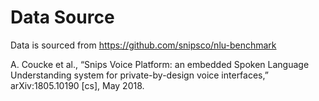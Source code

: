 # Data Source

Data is sourced from https://github.com/snipsco/nlu-benchmark

A. Coucke et al., “Snips Voice Platform: an embedded Spoken Language Understanding system for private-by-design voice interfaces,” arXiv:1805.10190 [cs], May 2018.
